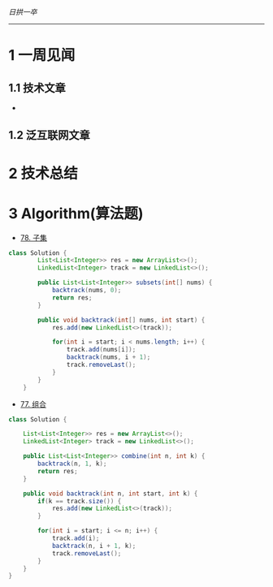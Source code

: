 
*日拱一卒*

_________________

# 1 一周见闻

## 1.1 技术文章
+

## 1.2 泛互联网文章



# 2 技术总结



# 3 Algorithm(算法题)
+ [78. 子集](https://leetcode.cn/problems/subsets/description/)

```java
class Solution {
        List<List<Integer>> res = new ArrayList<>();
        LinkedList<Integer> track = new LinkedList<>();

        public List<List<Integer>> subsets(int[] nums) {
            backtrack(nums, 0);
            return res;
        }

        public void backtrack(int[] nums, int start) {
            res.add(new LinkedList<>(track));

            for(int i = start; i < nums.length; i++) {
                track.add(nums[i]);
                backtrack(nums, i + 1);
                track.removeLast();
            }
        }
    }
```


+ [77. 组合](https://leetcode.cn/problems/combinations/description/)
```java
class Solution {

    List<List<Integer>> res = new ArrayList<>();
    LinkedList<Integer> track = new LinkedList<>();

    public List<List<Integer>> combine(int n, int k) {
        backtrack(n, 1, k);
        return res;
    }

    public void backtrack(int n, int start, int k) {
        if(k == track.size()) {
            res.add(new LinkedList<>(track));
        }

        for(int i = start; i <= n; i++) {
            track.add(i);
            backtrack(n, i + 1, k);
            track.removeLast();
        }
    }
}
```






















